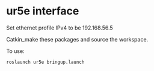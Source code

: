 # ur5e interface

Set ethernet profile IPv4 to be 192.168.56.5

Catkin_make these packages and source the workspace.

To use:

`roslaunch ur5e bringup.launch`